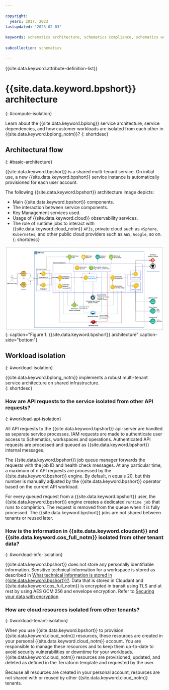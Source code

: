 ```yaml
---

copyright:
  years: 2017, 2023
lastupdated: "2023-02-03"

keywords: schematics architecture, schematics compliance, schematics workload isolation, schematics dependencies

subcollection: schematics

---
```


{{site.data.keyword.attribute-definition-list}}

# {{site.data.keyword.bpshort}} architecture
{: #compute-isolation}

Learn about the {{site.data.keyword.bplong}} service architecture, service dependencies, and how customer workloads are isolated from each other in {{site.data.keyword.bplong_notm}}?
{: shortdesc}

## Architectural flow
{: #basic-architecture}

{{site.data.keyword.bpshort}} is a shared multi-tenant service. On initial use, a new {{site.data.keyword.bpshort}} service instance is automatically provisioned for each user account.

The following {{site.data.keyword.bpshort}} architecture image depicts:  
- Main {{site.data.keyword.bpshort}} components.
- The interaction between service components.
- Key Management services used. 
- Usage of {{site.data.keyword.cloud}} observability services.
- The role of runtime jobs to interact with {{site.data.keyword.cloud_notm}} `APIs`, private cloud such as `vSphere`, `Kubernetes`, and other public cloud providers such as `AWS`, `Google`, so on.
{: shortdesc}

![{{site.data.keyword.bpshort}} architecture](images/schematics-enduser-architecture.png){: caption="Figure 1. {{site.data.keyword.bpshort}} architecture" caption-side="bottom"}

## Workload isolation
{: #workload-isolation}

{{site.data.keyword.bplong_notm}} implements a robust multi-tenant service architecture on shared infrastructure.  
{: shortdesc}

### How are API requests to the service isolated from other API requests?
{: #workload-api-isolation}

All API requests to the {{site.data.keyword.bpshort}} api-server are handled as separate service processes. IAM requests are made to authenticate user access to Schematics, workspaces and operations. Authenticated API requests are processed and queued as {{site.data.keyword.bpshort}} internal messages. 

The {{site.data.keyword.bpshort}} job queue manager forwards the requests with the job ID and health check messages. At any particular time, a maximum of n API requests are processed by the {{site.data.keyword.bpshort}} engine. By default, n equals 20, but this number is manually adjusted by the {{site.data.keyword.bpshort}} operator based on the current API workload. 

For every queued request from a {{site.data.keyword.bpshort}} user, the {{site.data.keyword.bpshort}} engine creates a dedicated `runtime job` that runs to completion.  The request is removed from the queue when it is fully processed. The {{site.data.keyword.bpshort}} jobs are not shared between tenants or reused later.

### How is the information in {{site.data.keyword.cloudant}} and {{site.data.keyword.cos_full_notm}} isolated from other tenant data?
{: #workload-info-isolation}

{{site.data.keyword.bpshort}} does not store any personally identifiable information. Sensitive technical information for a workspace is stored as described in [What technical information is stored in {{site.data.keyword.bpshort}}?](/docs/schematics?topic=schematics-secure-data#ti-data). Data that is stored in Cloudant and {{site.data.keyword.cos_full_notm}} is encrypted in transit using TLS and at rest by using AES GCM 256 and envelope encryption. Refer to [Securing your data with encryption](/docs/schematics?topic=schematics-secure-data).

### How are cloud resources isolated from other tenants? 
{: #workload-tenant-isolation}

When you use {{site.data.keyword.bpshort}} to provision {{site.data.keyword.cloud_notm}} resources, these resources are created in your personal {{site.data.keyword.cloud_notm}} account. You are responsible to manage these resources and to keep them up-to-date to avoid security vulnerabilities or downtime for your workloads. {{site.data.keyword.cloud_notm}} resources are provisioned, updated, and deleted as defined in the Terraform template and requested by the user. 

Because all resources are created in your personal account, resources are not shared with or reused by other {{site.data.keyword.cloud_notm}} tenants.

